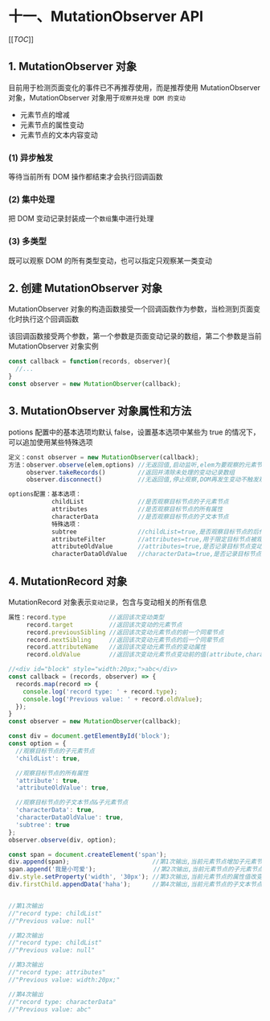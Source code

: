 # 十一、MutationObserver API

[[_TOC_]]

## 1. MutationObserver 对象

目前用于检测页面变化的事件已不再推荐使用，而是推荐使用 MutationObserver 对象，MutationObserver 对象用于`观察并处理 DOM 的变动`

* 元素节点的增减
* 元素节点的属性变动
* 元素节点的文本内容变动

### (1) 异步触发

等待当前所有 DOM 操作都结束才会执行回调函数

### (2) 集中处理

把 DOM 变动记录封装成一个`数组`集中进行处理

### (3) 多类型

既可以观察 DOM 的所有类型变动，也可以指定只观察某一类变动

## 2. 创建 MutationObserver 对象

MutationObserver 对象的构造函数接受一个回调函数作为参数，当检测到页面变化时执行这个回调函数

该回调函数接受两个参数，第一个参数是页面变动记录的数组，第二个参数是当前 MutationObserver 对象实例

```javascript
const callback = function(records, observer){
  //...
}
const observer = new MutationObserver(callback);
```

## 3. MutationObserver 对象属性和方法

potions 配置中的基本选项均默认 false，设置基本选项中某些为 true 的情况下，可以追加使用某些特殊选项

```javascript
定义：const observer = new MutationObserver(callback);
方法：observer.observe(elem,options) //无返回值,启动监听,elem为要观察的元素节点,options配置要观察的特定变动
     observer.takeRecords()         //返回并清除未处理的变动记录数组
     observer.disconnect()          //无返回值,停止观察,DOM再发生变动不触发观察器

options配置：基本选项：
            childList               //是否观察目标节点的子元素节点
            attributes              //是否观察目标节点的所有属性
            characterData           //是否观察目标节点的子文本节点
            特殊选项：
            subtree                 //childList=true,是否观察目标节点的后代节点(元素节点、文本节点)
            attributeFilter         //attributes=true,用于限定目标节点被观察的属性数组
            attributeOldValue       //attributes=true,是否记录目标节点变动前的属性值
            characterDataOldValue   //characterData=true,是否记录目标节点变动前的子文本节点
```

## 4. MutationRecord 对象

MutationRecord 对象表示`变动记录`，包含与变动相关的所有信息

```javascript
属性：record.type            //返回该次变动类型
     record.target          //返回该次变动的元素节点
     record.previousSibling //返回该次变动元素节点的前一个同辈节点
     record.nextSibling     //返回该次变动元素节点的后一个同辈节点
     record.attributeName   //返回该次变动元素节点的变动属性
     record.oldValue        //返回该次变动元素节点变动前的值(attribute,characterData)
```

```javascript
//<div id="block" style="width:20px;">abc</div>
const callback = (records, observer) => {
  records.map(record => {
    console.log('record type: ' + record.type);
    console.log('Previous value: ' + record.oldValue);
  });
}
const observer = new MutationObserver(callback);

const div = document.getElementById('block');
const option = {
  //观察目标节点的子元素节点
  'childList': true,

  //观察目标节点的所有属性
  'attribute': true,
  'attributeOldValue': true,

  //观察目标节点的子文本节点&子元素节点
  'characterData': true,
  'characterDataOldValue': true,
  'subtree': true
};
observer.observe(div, option);

const span = document.createElement('span');
div.append(span);                       //第1次输出,当前元素节点增加子元素节点
span.append('我是小可爱');                //第2次输出,当前元素节点的子元素节点的变动
div.style.setProperty('width', '30px'); //第3次输出,当前元素节点的属性值改变
div.firstChild.appendData('haha');      //第4次输出,当前元素节点的子文本节点内容改变


//第1次输出
//"record type: childList"
//"Previous value: null"

//第2次输出
//"record type: childList"
//"Previous value: null"

//第3次输出
//"record type: attributes"
//"Previous value: width:20px;"

//第4次输出
//"record type: characterData"
//"Previous value: abc"
```
